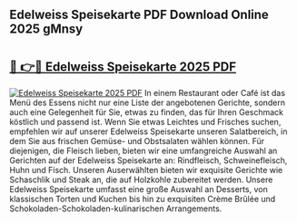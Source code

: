 ## Edelweiss Speisekarte PDF Download Online 2025 gMnsy

# <h2><a href="http://gc5wml.nevu.top/?p=Edelweiss+Speisekarte">🔗 👉🔴 Edelweiss Speisekarte 2025 PDF</a></h2>

[![Edelweiss Speisekarte 2025 PDF](https://i.imgur.com/dBaPXMq.png)](http://gc5wml.nevu.top/?p=Edelweiss+Speisekarte)
In einem Restaurant oder Café ist das Menü des Essens nicht nur eine Liste der angebotenen Gerichte, sondern auch eine Gelegenheit für Sie, etwas zu finden, das für Ihren Geschmack köstlich und passend ist. Wenn Sie etwas Leichtes und Frisches suchen, empfehlen wir auf unserer Edelweiss Speisekarte unseren Salatbereich, in dem Sie aus frischen Gemüse- und Obstsalaten wählen können. Für diejenigen, die Fleisch lieben, bieten wir eine umfangreiche Auswahl an Gerichten auf der Edelweiss Speisekarte an: Rindfleisch, Schweinefleisch, Huhn und Fisch. Unseren Auserwählten bieten wir exquisite Gerichte wie Schaschlik und Steak an, die auf Holzkohle zubereitet werden. Unsere Edelweiss Speisekarte umfasst eine große Auswahl an Desserts, von klassischen Torten und Kuchen bis hin zu exquisiten Crème Brûlée und Schokoladen-Schokoladen-kulinarischen Arrangements.
